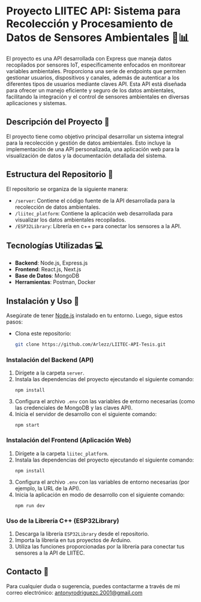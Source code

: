 # Proyecto LIITEC API: Sistema para Recolección y Procesamiento de Datos de Sensores Ambientales 🌱📊

El proyecto es una API desarrollada con Express que maneja datos recopilados por sensores IoT, específicamente enfocados en monitorear variables ambientales. Proporciona una serie de endpoints que permiten gestionar usuarios, dispositivos y canales, además de autenticar a los diferentes tipos de usuarios mediante claves API. Esta API está diseñada para ofrecer un manejo eficiente y seguro de los datos ambientales, facilitando la integración y el control de sensores ambientales en diversas aplicaciones y sistemas.
## Descripción del Proyecto 📝

El proyecto tiene como objetivo principal desarrollar un sistema integral para la recolección y gestión de datos ambientales. Esto incluye la implementación de una API personalizada, una aplicación web para la visualización de datos y la documentación detallada del sistema.

## Estructura del Repositorio 📂

El repositorio se organiza de la siguiente manera:

- `/server`: Contiene el código fuente de la API desarrollada para la recolección de datos ambientales.
- `/liitec_platform`: Contiene la aplicación web desarrollada para visualizar los datos ambientales recopilados.
- `/ESP32Library`: Librería en c++ para conectar los sensores a la API.

## Tecnologías Utilizadas 💻

- **Backend**: Node.js, Express.js
- **Frontend**: React.js, Next.js
- **Base de Datos**: MongoDB
- **Herramientas**: Postman, Docker


## Instalación y Uso 🚀
Asegúrate de tener [Node.js](https://nodejs.org/) instalado en tu entorno. Luego, sigue estos pasos:

* Clona este repositorio:

   ```bash
   git clone https://github.com/Arlezz/LIITEC-API-Tesis.git

### Instalación del Backend (API)

1. Dirígete a la carpeta `server`.
2. Instala las dependencias del proyecto ejecutando el siguiente comando:
    ```
    npm install
    ```
3. Configura el archivo `.env` con las variables de entorno necesarias (como las credenciales de MongoDB y las claves API).
4. Inicia el servidor de desarrollo con el siguiente comando:
    ```
    npm start
    ```

### Instalación del Frontend (Aplicación Web)

1. Dirígete a la carpeta `liitec_platform`.
2. Instala las dependencias del proyecto ejecutando el siguiente comando:
    ```
    npm install
    ```
3. Configura el archivo `.env` con las variables de entorno necesarias (por ejemplo, la URL de la API).
4. Inicia la aplicación en modo de desarrollo con el siguiente comando:
    ```
    npm run dev
    ```
    
### Uso de la Librería C++ (ESP32Library) 

1. Descarga la librería `ESP32Library` desde el repositorio.
2. Importa la librería en tus proyectos de Arduino.
3. Utiliza las funciones proporcionadas por la librería para conectar tus sensores a la API de LIITEC.

## Contacto 📧

Para cualquier duda o sugerencia, puedes contactarme a través de mi correo electrónico: antonyrodriguezc.2001@gmail.com
